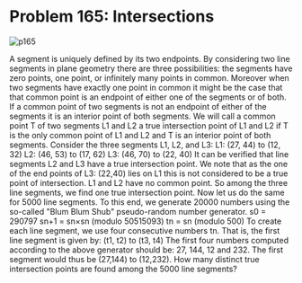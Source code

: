 # Problem 165: Intersections

![p165](img/165.gif)

A segment is uniquely defined by its two endpoints. By considering two
line segments in plane geometry there are three possibilities: the
segments have zero points, one point, or infinitely many points in
common. Moreover when two segments have exactly one point in common it
might be the case that that common point is an endpoint of either one of
the segments or of both. If a common point of two segments is not an
endpoint of either of the segments it is an interior point of both
segments. We will call a common point T of two segments L1 and L2 a true
intersection point of L1 and L2 if T is the only common point of L1 and
L2 and T is an interior point of both segments. Consider the three
segments L1, L2, and L3: L1: (27, 44) to (12, 32) L2: (46, 53) to (17,
62) L3: (46, 70) to (22, 40) It can be verified that line segments L2
and L3 have a true intersection point. We note that as the one of the
end points of L3: (22,40) lies on L1 this is not considered to be a true
point of intersection. L1 and L2 have no common point. So among the
three line segments, we find one true intersection point. Now let us do
the same for 5000 line segments. To this end, we generate 20000 numbers
using the so-called "Blum Blum Shub" pseudo-random number generator. s0
= 290797 sn+1 = sn×sn (modulo 50515093) tn = sn (modulo 500) To create
each line segment, we use four consecutive numbers tn. That is, the
first line segment is given by: (t1, t2) to (t3, t4) The first four
numbers computed according to the above generator should be: 27, 144, 12
and 232. The first segment would thus be (27,144) to (12,232). How many
distinct true intersection points are found among the 5000 line
segments?